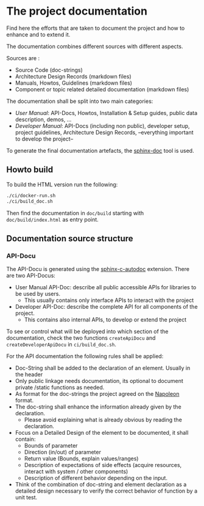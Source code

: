 # The project documentation

Find here the efforts that are taken to document the project and how to
enhance and to extend it. 

The documentation combines different sources with different aspects.

Sources are :

* Source Code (doc-strings)
* Architecture Design Records (markdown files)
* Manuals, Howtos, Guidelines (markdown files)
* Component or topic related detailed documentation (markdown files)

The documentation shall be split into two main categories:

* *User Manual*: API-Docs, Howtos, Installation & Setup guides, public data
  description, demos, ...
* *Developer Manual*: API-Docs (including non public), developer setup, project
  guidelines, Architecture Design Records, –everything important to develop the
  project–

To generate the final documentation artefacts, the [sphinx-doc] tool is used.

[sphinx-doc]: https://www.sphinx-doc.org

## Howto build

To build the HTML version run the following:

```bash
./ci/docker-run.sh
./ci/build_doc.sh
```

Then find the documentation in `doc/build` starting with
`doc/build/index.html` as entry point.

## Documentation source structure

### API-Docu

The API-Docu is generated using the [sphinx-c-autodoc] extension. There are two API-Docus:

* User Manual API-Doc: describe all public accessible APIs for libraries to be
  used by users.
  * This usually contains only interface APIs to interact with the project
* Developer API-Doc: describe the complete API for all components of the project. 
  * This contains also internal APIs, to develop or extend the project

To see or control what will be deployed into which section of the
documentation, check the two functions `createApiDocu` and
`createDeveloperApiDocu` in `ci/build_doc.sh`.

For the API documentation the following rules shall be applied:

* Doc-String shall be added to the declaration of an element. Usually in the
  header 
* Only public linkage needs documentation, its optional to document private
  /static functions as needed.
* As format for the doc-strings the project agreed on the [Napoleon] format. 
* The doc-string shall enhance the information already given by the
  declaration.
  * Please avoid explaining what is already obvious by reading the declaration.
* Focus on a Detailed Design of the element to be documented, it shall contain:
  * Bounds of parameter
  * Direction (in/out) of parameter
  * Return value (Bounds, explain values/ranges)
  * Description of expectations of side effects (acquire resources, interact
    with system / other components)
  * Description of different behavior depending on the input.
* Think of the combination of doc-string and element declaration as a detailed
  design necessary to verify the correct behavior of function by a unit test.

[sphinx-c-autodoc]: https://github.com/speedyleion/sphinx-c-autodoc
[Napoleon]: https://sphinxcontrib-napoleon.readthedocs.io/en/latest/



